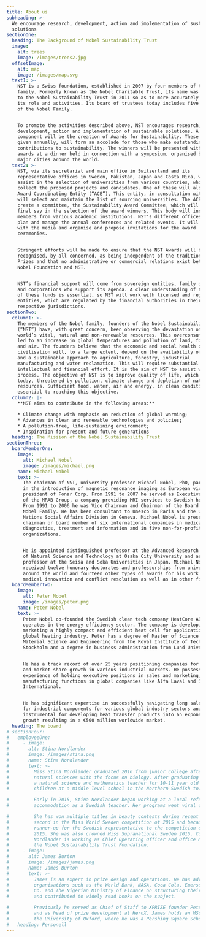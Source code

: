 ```yaml
---
title: About us
subheading: >-
  We encourage research, development, action and implementation of sustainable
  solutions
sectionOne:
  heading: The Background of Nobel Sustainability Trust
  image:
    alt: trees
    image: /images/trees2.jpg
  offsetImage:
    alt: map
    image: /images/map.svg
  text1: >-
    NST is a Swiss foundation, established in 2007 by four members of the Nobel
    family. Formerly known as the Nobel Charitable Trust, its name was changed
    to the Nobel Sustainability Trust in 2011 so as to more accurately represent
    its role and activities. Its board of trustees today includes five members
    of the Nobel Family.


    To promote the activities described above, NST encourages research,
    development, action and implementation of sustainable solutions. A key
    component will be the creation of Awards for Sustainability. These awards,
    given annually, will form an accolade for those who make outstanding
    contributions to sustainability. The winners will be presented with the
    awards at a dinner held in connection with a symposium, organised by NST, in
    major cities around the world.
  text2: >-
    NST, via its secretariat and main office in Switzerland and its
    representative offices in Sweden, Pakistan, Japan and Costa Rica, will
    assist in the selection of universities from various countries, which will
    collect the proposed projects and candidates. One of these will also be the
    Award Coordinating Entity (“ACE”), This entity, in consultation with NST,
    will select and maintain the list of sourcing universities. The ACE will
    create a committee, the Sustainability Award Committee, which will have
    final say in the selection of the award winners. This body will include
    members from various academic institutions. NST's different offices will
    plan and manage the annual conferences and related events. It will liaise
    with the media and organise and propose invitations for the award
    ceremonies.


    Stringent efforts will be made to ensure that the NST Awards will be
    recognised, by all concerned, as being independent of the traditional Nobel
    Prizes and that no administrative or commercial relations exist between the
    Nobel Foundation and NST.


    NST’s financial support will come from sovereign entities, family offices
    and corporations who support its agenda. A clear understanding of the origin
    of these funds is essential, so NST will work with licensed and registered
    entities, which are regulated by the financial authorities in their
    respective jurisdictions.
sectionTwo:
  column1: >-
    The members of the Nobel family, founders of the Nobel Sustainability Trust
    (“NST”) have, with great concern, been observing the devastation of the
    world’s vital, natural and non-renewable resources. This overconsumption has
    led to an increase in global temperatures and pollution of land, food, water
    and air. The founders believe that the economic and social health of
    civilisation will, to a large extent, depend on the availability of energy
    and a sustainable approach to agriculture, forestry, industrial
    manufacturing and water reclamation. This will require substantial
    intellectual and financial effort. It is the aim of NST to assist with this
    process. The objective of NST is to improve quality of life, which is,
    today, threatened by pollution, climate change and depletion of natural
    resources. Sufficient food, water, air and energy, in clean conditions, is
    essential to reaching this objective.
  column2: |-
    **NST aims to contribute in the following areas:**

    * Climate change with emphasis on reduction of global warming;
    * Advances in clean and renewable technologies and policies;
    * A pollution-free, life-sustaining environment;
    * Inspiration for present and future generations
  heading: The Mission of the Nobel Sustainability Trust
sectionThree:
  boardMemberOne:
    image:
      alt: Michael Nobel
      image: /images/michael.png
    name: Michael Nobel
    text: >-
      The chairman of NST, university professor Michael Nobel, PhD, participated
      in the introduction of magnetic resonance imaging as European vice
      president of Fonar Corp. From 1991 to 2007 he served as Executive Chairman
      of the MRAB Group, a company providing MRI services to Swedish hospitals.
      From 1991 to 2006 he was Vice Chairman and Chairman of the Board of the
      Nobel Family. He has been consultant to Unesco in Paris and the United
      Nations Social Affairs Division in Geneva. Michael Nobel is presently
      chairman or board member of six international companies in medical
      diagnostics, treatment and information and in five non-for-profit
      organizations.


      He is appointed distinguished professor at the Advanced Research Institute
      of Natural Science and Technology at Osaka City University and as guest
      professor at the Seisa and Soka Universities in Japan. Michael Nobel has
      received twelve honorary doctorates and professorships from universities
      around the world and fourteen other types of awards for his work in
      medical innovation and conflict resolution as well as in other fields.
  boardMemberTwo:
    image:
      alt: Peter Nobel
      image: /images/peter.png
    name: Peter Nobel
    text: >-
      Peter Nobel co-founded the Swedish clean tech company HeatCore AB which
      operates in the energy efficiency sector. The company is developing and
      marketing a highly compact and efficient heat cell for applications in the
      global heating industry. Peter has a degree of Master of Science in
      Material Science and Engineering from the Royal Institute of Technology in
      Stockholm and a degree in business administration from Lund University.


      He has a track record of over 25 years positioning companies for success
      and market share growth in various industrial markets. He possesses a long
      experience of holding executive positions in sales and marketing, R&D and
      manufacturing functions in global companies like Alfa Laval and SWEP
      International.


      He has significant expertise in successfully navigating long sales cycles
      for industrial components for various global industry sectors and was
      instrumental for developing heat transfer products into an exponential
      growth resulting in a €500 million worldwide market.
  heading: The board
# sectionFour:
#   employeeOne:
#     - image:
#       alt: Stina Nordlander
#       image: /images/stina.png
#       name: Stina Nordlander
#       text: >-
#         Miss Stina Nordlander graduated 2016 from junior college after studying
#         natural sciences with the focus on biology. After graduating she worked as
#         a natural science and mathematics teacher for 10-11 year old school
#         children at a middle level school in the Northern Swedish town of Umeå.

#         Early in 2015, Stina Nordlander began working at a local refugee
#         accommodation as a Swedish teacher. Her programs went viral on Youtube.

#         She has won multiple titles in beauty contests during recent years placing
#         second in the Miss World Sweden competition of 2015 and became the first
#         runner-up for the Swedish representative to the competition of Miss World
#         2015. She was also crowned Miss Supranational Sweden 2015. Currently Miss
#         Nordlander is working as Chief Operating Officer and Office Manager for
#         the Nobel Sustainability Trust Foundation.
#     - image:
#       alt: James Burton
#       image: /images/james.png
#       name: James Burton
#       text: >-
#         James is an expert in prize design and operations. He has advised
#         organisations such as the World Bank, NASA, Coca Cola, Emerson Electric
#         Co. and The Nigerian Ministry of Finance on structuring their own prizes
#         and contributed to widely read books on the subject.

#         Previously he served as Chief of Staff to XPRIZE founder Peter Diamandis
#         and as head of prize development at HeroX. James holds an MSc and MBA from
#         the University of Oxford, where he was a Pershing Square Scholar.
#   heading: Personell
---
```

